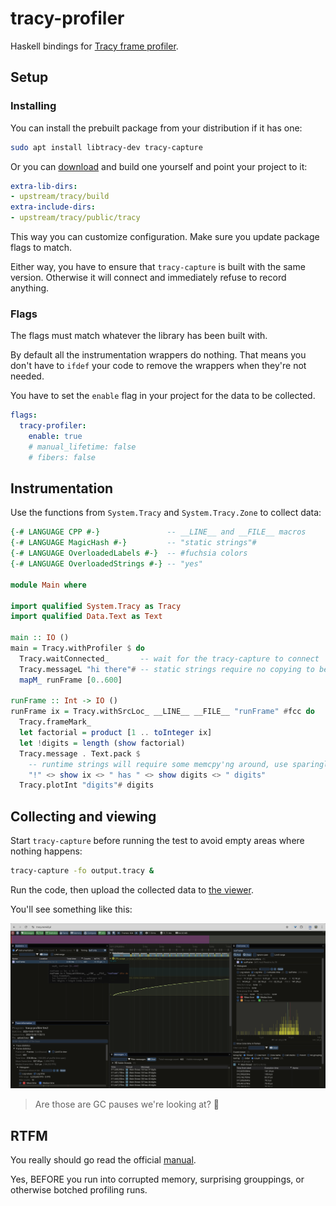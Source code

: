# tracy-profiler

Haskell bindings for [Tracy frame profiler](https://github.com/wolfpld/tracy).

## Setup

### Installing

You can install the prebuilt package from your distribution if it has one:

```sh
sudo apt install libtracy-dev tracy-capture
```

Or you can [download] and build one yourself and point your project to it:

[download]: https://github.com/wolfpld/tracy/

```yaml
extra-lib-dirs:
- upstream/tracy/build
extra-include-dirs:
- upstream/tracy/public/tracy
```

This way you can customize configuration.
Make sure you update package flags to match.

Either way, you have to ensure that `tracy-capture` is built with the same version.
Otherwise it will connect and immediately refuse to record anything.

### Flags

The flags must match whatever the library has been built with.

By default all the instrumentation wrappers do nothing.
That means you don't have to `ifdef` your code to remove the wrappers when they're not needed.

You have to set the `enable` flag in your project for the data to be collected.

```yaml
flags:
  tracy-profiler:
    enable: true
    # manual_lifetime: false
    # fibers: false
```

## Instrumentation

Use the functions from `System.Tracy` and `System.Tracy.Zone` to collect data:

```haskell
{-# LANGUAGE CPP #-}               -- __LINE__ and __FILE__ macros
{-# LANGUAGE MagicHash #-}         -- "static strings"#
{-# LANGUAGE OverloadedLabels #-}  -- #fuchsia colors
{-# LANGUAGE OverloadedStrings #-} -- "yes"

module Main where

import qualified System.Tracy as Tracy
import qualified Data.Text as Text

main :: IO ()
main = Tracy.withProfiler $ do
  Tracy.waitConnected_       -- wait for the tracy-capture to connect
  Tracy.messageL "hi there"# -- static strings require no copying to be logged
  mapM_ runFrame [0..600]

runFrame :: Int -> IO ()
runFrame ix = Tracy.withSrcLoc_ __LINE__ __FILE__ "runFrame" #fcc do
  Tracy.frameMark_
  let factorial = product [1 .. toInteger ix]
  let !digits = length (show factorial)
  Tracy.message . Text.pack $
    -- runtime strings will require some memcpy'ng around, use sparingly on hot paths
    "!" <> show ix <> " has " <> show digits <> " digits"
  Tracy.plotInt "digits"# digits
```

## Collecting and viewing

Start `tracy-capture` before running the test to avoid empty areas where nothing happens:

```sh
tracy-capture -fo output.tracy &
```

Run the code, then upload the collected data to [the viewer](https://tracy.nereid.pl/).

You'll see something like this:

![screenshot](https://raw.githubusercontent.com/haskell-game/tracy-profiler/refs/heads/main/readme.png)

> Are those are GC pauses we're looking at? 🤔

## RTFM

You really should go read the official [manual](https://github.com/wolfpld/tracy/blob/master/manual/tracy.md).

Yes, BEFORE you run into corrupted memory, surprising grouppings, or otherwise botched profiling runs.
